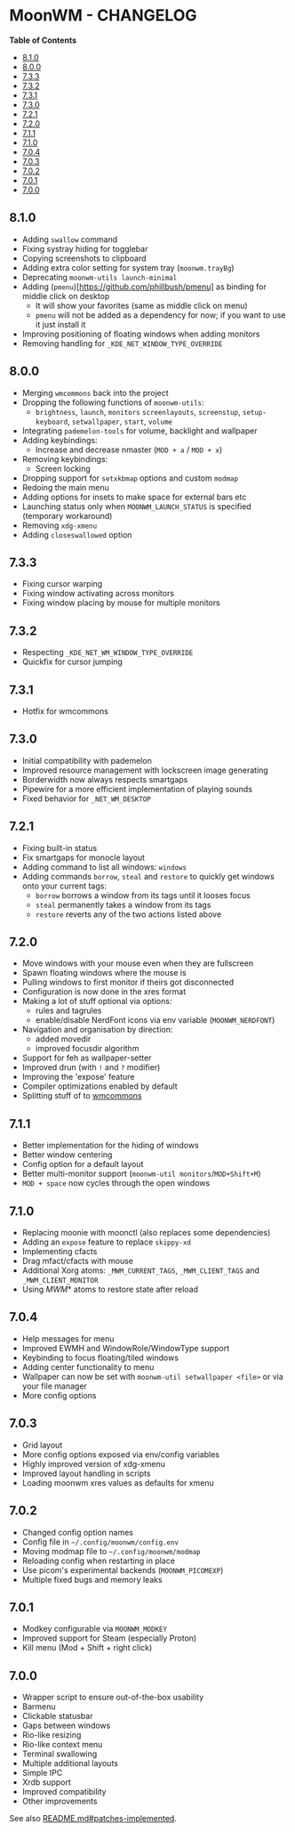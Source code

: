 # MoonWM - CHANGELOG

<!-- START doctoc.sh generated TOC please keep comment here to allow auto update -->
<!-- DO NOT EDIT THIS SECTION, INSTEAD RE-RUN doctoc.sh TO UPDATE -->
**Table of Contents**

- [8.1.0](#810)
- [8.0.0](#800)
- [7.3.3](#733)
- [7.3.2](#732)
- [7.3.1](#731)
- [7.3.0](#730)
- [7.2.1](#721)
- [7.2.0](#720)
- [7.1.1](#711)
- [7.1.0](#710)
- [7.0.4](#704)
- [7.0.3](#703)
- [7.0.2](#702)
- [7.0.1](#701)
- [7.0.0](#700)

<!-- END doctoc.sh generated TOC please keep comment here to allow auto update -->

## 8.1.0
* Adding `swallow` command
* Fixing systray hiding for togglebar
* Copying screenshots to clipboard
* Adding extra color setting for system tray (`moonwm.trayBg`)
* Deprecating `moonwm-utils launch-minimal`
* Adding (`pmenu`)[https://github.com/phillbush/pmenu] as binding for middle click on desktop
    * It will show your favorites (same as middle click on menu)
    * `pmenu` will not be added as a dependency for now; if you want to use it just install it
* Improving positioning of floating windows when adding monitors
* Removing handling for `_KDE_NET_WINDOW_TYPE_OVERRIDE`

## 8.0.0
* Merging `wmcommons` back into the project
* Dropping the following functions of `moonwm-utils`:
    * `brightness`, `launch`, `monitors` `screenlayouts`, `screenstup`, `setup-keyboard`, `setwallpaper`, `start`, `volume`
* Integrating `pademelon-tools` for volume, backlight and wallpaper
* Adding keybindings:
    * Increase and decrease nmaster (`MOD + a` / `MOD + x`)
* Removing keybindings:
    * Screen locking
* Dropping support for `setxkbmap` options and custom `modmap`
* Redoing the main menu
* Adding options for insets to make space for external bars etc
* Launching status only when `MOONWM_LAUNCH_STATUS` is specified (temporary workaround)
* Removing `xdg-xmenu`
* Adding `closeswallowed` option

## 7.3.3
* Fixing cursor warping
* Fixing window activating across monitors
* Fixing window placing by mouse for multiple monitors

## 7.3.2
* Respecting `_KDE_NET_WM_WINDOW_TYPE_OVERRIDE`
* Quickfix for cursor jumping

## 7.3.1
* Hotfix for wmcommons

## 7.3.0
* Initial compatibility with pademelon
* Improved resource management with lockscreen image generating
* Borderwidth now always respects smartgaps
* Pipewire for a more efficient implementation of playing sounds
* Fixed behavior for `_NET_WM_DESKTOP`

## 7.2.1
* Fixing built-in status
* Fix smartgaps for monocle layout
* Adding command to list all windows: `windows`
* Adding commands `borrow`, `steal` and `restore` to quickly get windows onto your current tags:
    * `borrow` borrows a window from its tags until it looses focus
    * `steal` permanently takes a window from its tags
    * `restore` reverts any of the two actions listed above

## 7.2.0
* Move windows with your mouse even when they are fullscreen
* Spawn floating windows where the mouse is
* Pulling windows to first monitor if theirs got disconnected
* Configuration is now done in the xres format
* Making a lot of stuff optional via options:
    * rules and tagrules
    * enable/disable NerdFont icons via env variable (`MOONWM_NERDFONT`)
* Navigation and organisation by direction:
    * added movedir
    * improved focusdir algorithm
* Support for feh as wallpaper-setter
* Improved drun (with `!` and `?` modifier)
* Improving the 'expose' feature
* Compiler optimizations enabled by default
* Splitting stuff of to [wmcommons](https://github.com/jzbor/wmcommons)

## 7.1.1
* Better implementation for the hiding of windows
* Better window centering
* Config option for a default layout
* Better multi-monitor support (`moonwm-util monitors`/`MOD+Shift+M`)
* `MOD + space` now cycles through the open windows

## 7.1.0
* Replacing moonie with moonctl (also replaces some dependencies)
* Adding an `expose` feature to replace `skippy-xd`
* Implementing cfacts
* Drag mfact/cfacts with mouse
* Additional Xorg atoms: `_MWM_CURRENT_TAGS`, `_MWM_CLIENT_TAGS` and `_MWM_CLIENT_MONITOR`
* Using _MWM_* atoms to restore state after reload

## 7.0.4
* Help messages for menu
* Improved EWMH and WindowRole/WindowType support
* Keybinding to focus floating/tiled windows
* Adding center functionality to menu
* Wallpaper can now be set with `moonwm-util setwallpaper <file>` or via your file manager
* More config options

## 7.0.3
* Grid layout
* More config options exposed via env/config variables
* Highly improved version of xdg-xmenu
* Improved layout handling in scripts
* Loading moonwm xres values as defaults for xmenu

## 7.0.2
* Changed config option names
* Config file in `~/.config/moonwm/config.env`
* Moving modmap file to `~/.config/moonwm/modmap`
* Reloading config when restarting in place
* Use picom's experimental backends (`MOONWM_PICOMEXP`)
* Multiple fixed bugs and memory leaks

## 7.0.1
* Modkey configurable via `MOONWM_MODKEY`
* Improved support for Steam (especially Proton)
* Kill menu (Mod + Shift + right click)

## 7.0.0
* Wrapper script to ensure out-of-the-box usability
* Barmenu
* Clickable statusbar
* Gaps between windows
* Rio-like resizing
* Rio-like context menu
* Terminal swallowing
* Multiple additional layouts
* Simple IPC
* Xrdb support
* Improved compatibility
* Other improvements

See also [README.md#patches-implemented](./README.md#patches-implemented).
